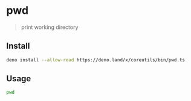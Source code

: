 # pwd

> print working directory

## Install

```bash
deno install --allow-read https://deno.land/x/coreutils/bin/pwd.ts
```

## Usage

```bash
pwd
```
